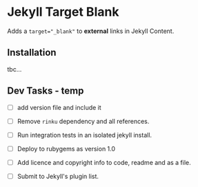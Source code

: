 # Jekyll Target Blank

Adds a `target="_blank"` to __external__ links in Jekyll Content.

## Installation

tbc...

## Dev Tasks - temp

- [ ] add version file and include it

- [ ] Remove `rinku` dependency and all references.

- [ ] Run integration tests in an isolated jekyll install.

- [ ] Deploy to rubygems as version 1.0
 
- [ ] Add licence and copyright info to code, readme and as a file.

- [ ] Submit to Jekyll's plugin list.